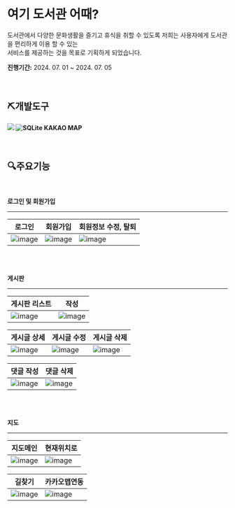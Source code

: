 # 여기 도서관 어때?

도서관에서 다양한 문화생활을 즐기고 휴식을 취할 수 있도록 저희는 사용자에게 도서관을 편리하게 이용 할 수 있는<br/>
서비스를 제공하는 것을 목표로 기획하게 되었습니다.<br/>

**진행기간:** 2024. 07. 01 ~ 2024. 07. 05
<br/><br/><br/>

## ⛏️개발도구

**<img src="https://img.shields.io/badge/springboot-6DB33F?style=for-the-badge&logo=springboot&logoColor=white"> ![SQLite](https://img.shields.io/badge/sqlite-%2307405e.svg?style=for-the-badge&logo=sqlite&logoColor=white) KAKAO MAP**
<br/><br/><br/>

## 🔍주요기능
<br/>

**로그인 및 회원가입**

---

|로그인|회원가입|회원정보 수정, 탈퇴|
|------|--------|--------------------|
|![image](https://github.com/user-attachments/assets/49a58301-532e-42d4-9d50-4e82e1327142)|![image](https://github.com/user-attachments/assets/1a951726-d8a7-47b1-89de-3bc65b96baa9)|![image](https://github.com/user-attachments/assets/300d3399-9ad5-4eba-8d2b-90e9fd5fa873)|

<br/><br/>

**게시판**

---

|게시판 리스트|작성|
|-------------|-----|
|![image](https://github.com/user-attachments/assets/6748c65d-b17c-4c5b-8c85-8f35e6e6f0a9)|![image](https://github.com/user-attachments/assets/ab31d883-05b8-41ca-8f6c-5ae4438b0514)|

|게시글 상세|게시글 수정|게시글 삭제|
|----|-------------------|-----------|
|![image](https://github.com/user-attachments/assets/82fcdab8-67ca-4f1f-b95d-36395a85ef2f)|![image](https://github.com/user-attachments/assets/686189b6-783e-42ed-a657-33b1138eb3a1)|![image](https://github.com/user-attachments/assets/3f083463-bd43-49a0-acc8-d0a23f06b95f)|

|댓글 작성|댓글 삭제|
|--------|-----------|
|![image](https://github.com/user-attachments/assets/c0e80778-92c9-4681-8fe0-b42d58720d8f)|![image](https://github.com/user-attachments/assets/1bcd7ac0-ecc9-4e2e-b970-03f05ffc2b42)|

<br/><br/>

**지도**

---

|지도메인|현재위치로|
|--------|----------|
|![image](https://github.com/user-attachments/assets/2060e536-ac94-4064-bac8-3413974dcbc4)|![image](https://github.com/user-attachments/assets/d9ec76d3-6db3-4988-adb9-501dce7c9151)|

|길찾기|카카오맵연동|
|------|-------------|
|![image](https://github.com/user-attachments/assets/6fcc9181-47f9-4a43-a55b-e8147a770541)|![image](https://github.com/user-attachments/assets/3cd0bb0e-2807-4c06-b1e1-2b5ed9cae19d)|
